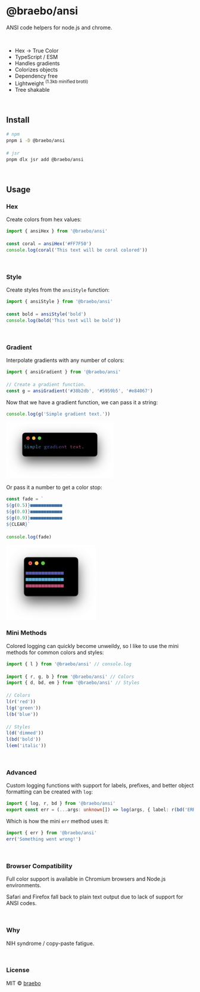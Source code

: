 # @braebo/ansi

ANSI code helpers for node.js and chrome.

<br>

-   Hex -> True Color
-   TypeScript / ESM
-   Handles gradients
-   Colorizes objects
-   Dependency free
-   Lightweight <sup>(1.3kb minified brotli)</sup>
-   Tree shakable

<br>

## Install

```zsh
# npm
pnpm i -D @braebo/ansi

# jsr
pnpm dlx jsr add @braebo/ansi
```

<br>

## Usage

### Hex

Create colors from hex values:

```typescript
import { ansiHex } from '@braebo/ansi'

const coral = ansiHex('#FF7F50')
console.log(coral('This text will be coral colored'))
```

<br>

### Style

Create styles from the `ansiStyle` function:

```typescript
import { ansiStyle } from '@braebo/ansi'

const bold = ansiStyle('bold')
console.log(bold('This text will be bold'))
```

<br>

### Gradient

Interpolate gradients with any number of colors:

```ts
import { ansiGradient } from '@braebo/ansi'

// Create a gradient function.
const g = ansiGradient('#38b2db', '#5959b5', '#e84067')
```

Now that we have a gradient function, we can pass it a string:

```ts
console.log(g('Simple gradient text.'))
```

<img src="./assets/gradient1.png" alt="Gradient" height="150" width="auto" />

Or pass it a number to get a color stop:

```ts
const fade = `
${g(0.5)}■■■■■■■■■■■■
${g(0.0)}■■■■■■■■■■■■
${g(0.9)}■■■■■■■■■■■■
${CLEAR}`

console.log(fade)
```

<img src="./assets/gradient2.png" alt="Gradient" height="200" width="auto" />

### Mini Methods

Colored logging can quickly become unweildy, so I like to use the mini methods for common colors and styles:

```typescript
import { l } from '@braebo/ansi' // console.log

import { r, g, b } from '@braebo/ansi' // Colors
import { d, bd, em } from '@braebo/ansi' // Styles

// Colors
l(r('red'))
l(g('green'))
l(b('blue'))

// Styles
l(d('dimmed'))
l(bd('bold'))
l(em('italic'))
```

<br>

### Advanced

Custom logging functions with support for labels, prefixes, and better object formatting can be created with `log`:

```typescript
import { log, r, bd } from '@braebo/ansi'
export const err = (...args: unknown[]) => log(args, { label: r(bd('ERROR')) })
```

Which is how the mini `err` method uses it:

```typescript
import { err } from '@braebo/ansi'
err('Something went wrong!')
```

<br>

### Browser Compatibility

Full color support is available in Chromium browsers and Node.js environments.

Safari and Firefox fall back to plain text output due to lack of support for ANSI codes.

<br>

### Why

NIH syndrome / copy-paste fatigue.

<br>

### License

MIT © [braebo](https://github.com/braebo)
